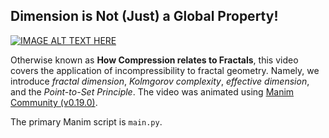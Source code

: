 ## Dimension is Not (Just) a Global Property!

[![IMAGE ALT TEXT HERE](https://img.youtube.com/vi/Xo9yF5MV5JQ/0.jpg)](https://youtu.be/Xo9yF5MV5JQ)

Otherwise known as **How Compression relates to Fractals**, this video covers the application of incompressibility to fractal geometry. Namely, we introduce *fractal dimension*, *Kolmgorov complexity*, *effective dimension*, and the *Point-to-Set Principle*. The video was animated using [Manim Community (v0.19.0)](https://docs.manim.community/en/stable/index.html). 

The primary Manim script is `main.py`.